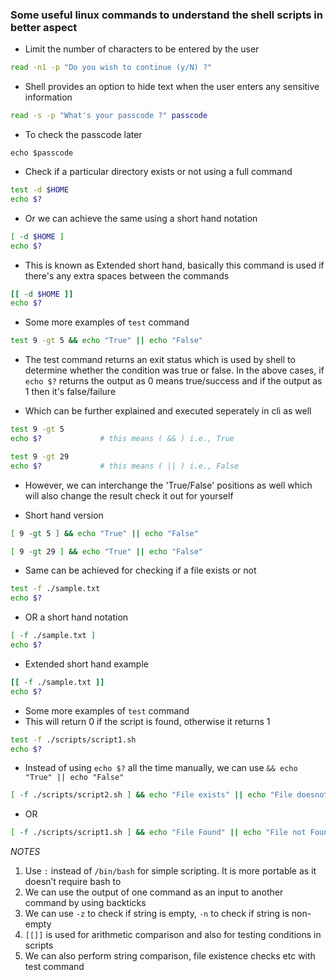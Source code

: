 ### Some useful linux commands to understand the shell scripts in better aspect

* Limit the number of characters to be entered by the user
```bash
read -n1 -p "Do you wish to continue (y/N) ?"
```

* Shell provides an option to hide text when the user enters any sensitive information
```bash
read -s -p "What's your passcode ?" passcode
```

* To check the passcode later
```shell
echo $passcode
```

* Check if a particular directory exists or not using a full command
```bash
test -d $HOME
echo $?
```

* Or we can achieve the same using a short hand notation
```bash
[ -d $HOME ]
echo $?
```

* This is known as Extended short hand, basically this command is used if there's any extra spaces between the commands
```bash
[[ -d $HOME ]]
echo $?
```

* Some more examples of `test` command
```bash
test 9 -gt 5 && echo "True" || echo "False"
```

* The test command returns an exit status which is used by shell to determine whether the condition was true or false. In the above cases, if `echo $?` returns the output as 0 means true/success and if the output as 1 then it's false/failure

* Which can be further explained and executed seperately in cli as well 
```bash
test 9 -gt 5
echo $?             # this means ( && ) i.e., True
```

```bash
test 9 -gt 29
echo $?             # this means ( || ) i.e., False
```

* However, we can interchange the 'True/False' positions as well which will also change the result check it out for yourself

* Short hand version
```bash
[ 9 -gt 5 ] && echo "True" || echo "False"
```

```bash
[ 9 -gt 29 ] && echo "True" || echo "False"
```

* Same can be achieved for checking if a file exists or not
```bash
test -f ./sample.txt
echo $?
```

* OR a short hand notation
```bash
[ -f ./sample.txt ]
echo $?
```

* Extended short hand example
```bash
[[ -f ./sample.txt ]]
echo $?
```

* Some more examples of `test` command
* This will return 0 if the script is found, otherwise it returns 1
```bash
test -f ./scripts/script1.sh 
echo $?
```

* Instead of using `echo $?` all the time manually, we can use ```&& echo "True" || echo "False"```

```bash
[ -f ./scripts/script2.sh ] && echo "File exists" || echo "File doesnot exists"

```
* OR
```bash
[ -f ./scripts/script1.sh ] && echo "File Found" || echo "File not Found"
```

_NOTES_

1. Use `:` instead of `/bin/bash` for simple scripting. It is more portable as it doesn’t require bash to
2. We can use the output of one command as an input to another command by using backticks
3. We can use `-z` to check if string is empty, `-n` to check if string is non-empty
4. `[[]]` is used for arithmetic comparison and also for testing conditions in scripts</s>
5. We can also perform string comparison, file existence checks etc with test command
